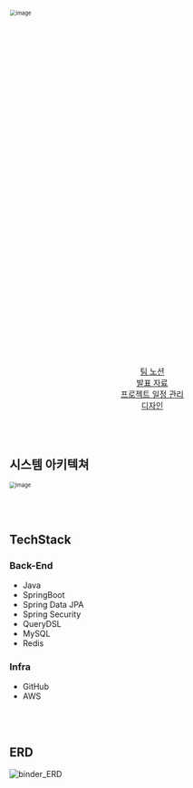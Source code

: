 <img width="935" alt="image" src="https://github.com/user-attachments/assets/9a0a9ab6-fe80-4382-8065-0a63a5d85465" style="zoom: 67%;" align="center" >

<div align="center">
    <a href="https://www.notion.so/Binder-85edd66e39e54bc290c8e053ff51fbfa?pvs=4" target="_blank">팀 노션</a> <br>
  		<a href="https://www.figma.com/slides/G0v3LES5oK7kD2a75jqnmd/Binder-PPT?node-id=5-117&node-type=slide&t=5wlvXtOL4FXsUWmY-0" target="_blank">발표 자료</a> <br>
    <a href="https://github.com/orgs/binder-binFinder/projects/2/views/1" target="_blank">프로젝트 일정 관리</a> <br>
    <a href="https://www.figma.com/design/4nQKAlDM46NCqIF0FFAYZa/Binder?t=dVcj3Zu55RJYg8kf-0" target="_blank">디자인</a> 

</div>

</br></br>

## 시스템 아키텍쳐

<img src="https://github.com/user-attachments/assets/83efcfce-ddd9-47d2-8c0f-202b87088a1a" alt="image" style="zoom:67%;" />

</br></br>

## TechStack

### Back-End

* Java
* SpringBoot
* Spring Data JPA
* Spring Security
* QueryDSL
* MySQL
* Redis

### Infra

* GitHub
* AWS

</br></br>

## ERD

![binder_ERD](https://github.com/user-attachments/assets/228d7f8f-b4ea-41bf-8156-c934d00cac50)

</br></br>
